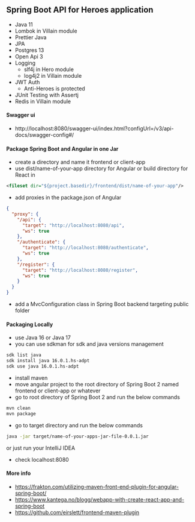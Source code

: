 ## Spring Boot API for Heroes application
- Java 11
- Lombok in Villain module
- Prettier Java
- JPA
- Postgres 13
- Open Api 3
- Logging
  - slf4j in Hero module
  - log4j2 in Villain module  
- JWT Auth
    - Anti-Heroes is protected
- JUnit Testing with Assertj
- Redis in Villain module

#### Swagger ui
- http://localhost:8080/swagger-ui/index.html?configUrl=/v3/api-docs/swagger-config#/


#### Package Spring Boot and Angular in one Jar
- create a directory and name it frontend or client-app
- use dist/name-of-your-app directory for Angular or build directory for React in
```xml
<fileset dir="${project.basedir}/frontend/dist/name-of-your-app"/>
```
- add proxies in the package.json of Angular

```json
{
  "proxy": {
    "/api": {
      "target": "http://localhost:8080/api",
      "ws": true
    },
    "/authenticate": {
      "target": "http://localhost:8080/authenticate",
      "ws": true
    },
    "/register": {
      "target": "http://localhost:8080/register",
      "ws": true
    }
  }
}
```
- add a MvcConfiguration class in Spring Boot backend targeting public folder


#### Packaging Locally
- use Java 16 or Java 17
- you can use sdkman for sdk and java versions management

```zsh
sdk list java
sdk install java 16.0.1.hs-adpt
sdk use java 16.0.1.hs-adpt
```

- install maven
- move angular project to the root directory of Spring Boot 2 named frontend or client-app or whatever
- go to root directory of Spring Boot 2 and run the below commands
```zsh
mvn clean
mvn package
 ```
- go to target directory and run the below commands
```zsh
java -jar target/name-of-your-apps-jar-file-0.0.1.jar
```
or just run your IntelliJ IDEA
- check localhost:8080



#### More info
- https://frakton.com/utilizing-maven-front-end-plugin-for-angular-spring-boot/
- https://www.kantega.no/blogg/webapp-with-create-react-app-and-spring-boot
- https://github.com/eirslett/frontend-maven-plugin